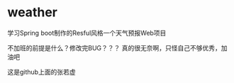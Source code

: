 # weather
学习Spring boot制作的Resful风格一个天气预报Web项目

不加班的前提是什么？修改完BUG？？？
真的很无奈啊，只怪自己不够优秀，加油吧




这是github上面的张若虚
